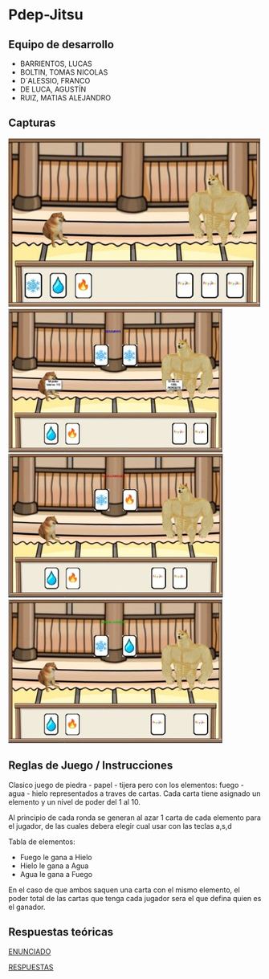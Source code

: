 # Pdep-Jitsu

## Equipo de desarrollo

- BARRIENTOS, LUCAS
- BOLTIN, TOMAS NICOLAS
- D´ALESSIO, FRANCO
- DE LUCA, AGUSTÍN
- RUIZ, MATIAS ALEJANDRO

## Capturas

![image text](https://github.com/pdepjm/2021-o-tpi-juego-bilardismounapasion/blob/master/assets/Captura_Juego.jpg)
![image text](https://github.com/pdepjm/2021-o-tpi-juego-bilardismounapasion/blob/master/assets/Captura_Juego_2.jpg)
![image text](https://github.com/pdepjm/2021-o-tpi-juego-bilardismounapasion/blob/master/assets/Captura_Juego_3.jpg)
![image text](https://github.com/pdepjm/2021-o-tpi-juego-bilardismounapasion/blob/master/assets/Otra_Captura.jpg)

## Reglas de Juego / Instrucciones

Clasico juego de piedra - papel - tijera pero con los elementos: fuego - agua - hielo representados a traves de cartas.
Cada carta tiene asignado un elemento y un nivel de poder del 1 al 10.

Al principio de cada ronda se generan al azar 1 carta de cada elemento para el jugador, de las cuales debera elegir cual usar con las teclas a,s,d

Tabla de elementos:

- Fuego le gana a Hielo
- Hielo le gana a Agua
- Agua le gana a Fuego

En el caso de que ambos saquen una carta con el mismo elemento, el poder total de las cartas que tenga cada jugador sera el que defina quien es el ganador.
 

## Respuestas teóricas

[ENUNCIADO](https://docs.google.com/document/d/18WIn-4vs75gLPpGrZO-O_kmRLVmd9CnnnYzon_aTjzQ/edit#)

[RESPUESTAS](https://docs.google.com/document/d/19YjMWp3V50xyheGZgzJAI3lDKhGNX5bZFHYHFFHq6-I/edit?usp=sharing)
